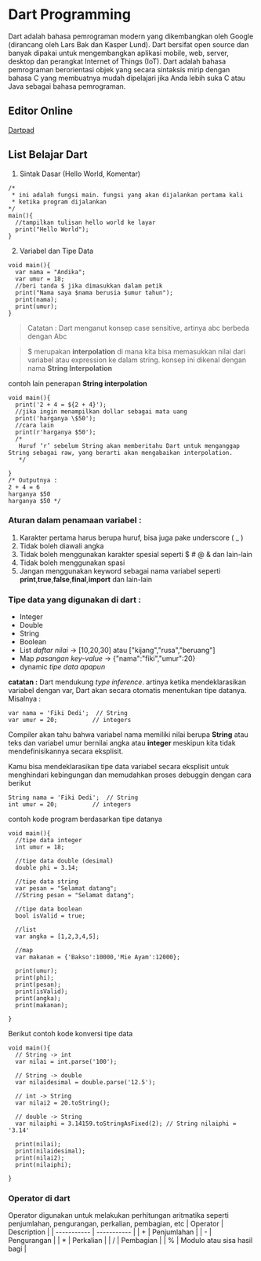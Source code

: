 # Dart Programming

Dart adalah bahasa pemrograman modern yang dikembangkan oleh Google (dirancang oleh Lars Bak dan Kasper Lund). Dart bersifat open source dan banyak dipakai untuk mengembangkan aplikasi mobile, web, server, desktop dan perangkat Internet of Things (IoT). Dart adalah bahasa pemrograman berorientasi objek yang secara sintaksis mirip dengan bahasa C yang membuatnya mudah dipelajari jika Anda lebih suka C atau Java sebagai bahasa pemrograman.

## Editor Online
[Dartpad](https://dartpad.dartlang.org/)

## List Belajar Dart
1. Sintak Dasar (Hello World, Komentar)
```
/* 
 * ini adalah fungsi main. fungsi yang akan dijalankan pertama kali
 * ketika program dijalankan
*/
main(){
  //tampilkan tulisan hello world ke layar
  print("Hello World");
}
```

2. Variabel dan Tipe Data
```
void main(){
  var nama = "Andika";
  var umur = 18;
  //beri tanda $ jika dimasukkan dalam petik
  print("Nama saya $nama berusia $umur tahun");
  print(nama);
  print(umur);
}
```
> Catatan : Dart menganut konsep case sensitive, artinya abc berbeda dengan Abc

> $ merupakan **interpolation** di mana kita bisa memasukkan nilai dari variabel atau expression ke dalam string. konsep ini dikenal dengan nama **String Interpolation**

contoh lain penerapan **String interpolation**
```
void main(){
  print('2 + 4 = ${2 + 4}');
  //jika ingin menampilkan dollar sebagai mata uang
  print('harganya \$50');
  //cara lain
  print(r'harganya $50');
  /*
   Huruf ‘r’ sebelum String akan memberitahu Dart untuk menganggap String sebagai raw, yang berarti akan mengabaikan interpolation.
   */
  
}
/* Outputnya :
2 + 4 = 6
harganya $50
harganya $50 */
```

### Aturan dalam penamaan variabel :
1. Karakter pertama harus berupa huruf, bisa juga pake underscore ( _ )
2. Tidak boleh diawali angka
3. Tidak boleh menggunakan karakter spesial seperti $ # @ & dan lain-lain
4. Tidak boleh menggunakan spasi
5. Jangan menggunakan keyword sebagai nama variabel seperti **print**,**true**,**false**,**final**,**import** dan lain-lain

### Tipe data yang digunakan di dart :
- Integer
- Double
- String
- Boolean
- List *daftar nilai* -> \[10,20,30] atau \["kijang","rusa","beruang"]
- Map *pasangan key-value* -> {"nama":"fiki","umur":20}
- dynamic *tipe data apapun*

**catatan :**
Dart mendukung *type inference*. artinya ketika mendeklarasikan variabel dengan var, 
Dart akan secara otomatis menentukan tipe datanya. Misalnya :

```
var nama = 'Fiki Dedi';  // String
var umur = 20;          // integers
```

Compiler akan tahu bahwa variabel nama memiliki nilai berupa **String** atau teks 
dan variabel umur bernilai angka atau **integer** meskipun kita tidak mendefinisikannya secara eksplisit.

Kamu bisa mendeklarasikan tipe data variabel secara eksplisit untuk menghindari kebingungan dan memudahkan proses debuggin dengan cara berikut

```
String nama = 'Fiki Dedi';  // String
int umur = 20;          // integers
```

contoh kode program berdasarkan tipe datanya
```
void main(){
  //tipe data integer
  int umur = 18;
  
  //tipe data double (desimal)
  double phi = 3.14;
  
  //tipe data string
  var pesan = "Selamat datang";
  //String pesan = "Selamat datang";
  
  //tipe data boolean
  bool isValid = true;
  
  //list
  var angka = [1,2,3,4,5];
  
  //map
  var makanan = {'Bakso':10000,'Mie Ayam':12000};
  
  print(umur);
  print(phi);
  print(pesan);
  print(isValid);
  print(angka);
  print(makanan);

}
```

Berikut contoh kode konversi tipe data
```
void main(){
  // String -> int
  var nilai = int.parse('100');
  
  // String -> double
  var nilaidesimal = double.parse('12.5');
  
  // int -> String
  var nilai2 = 20.toString();
  
  // double -> String
  var nilaiphi = 3.14159.toStringAsFixed(2); // String nilaiphi = '3.14'
  
  print(nilai);
  print(nilaidesimal);
  print(nilai2);
  print(nilaiphi);
  
}

```

### Operator di dart

Operator digunakan untuk melakukan perhitungan aritmatika seperti penjumlahan, pengurangan, perkalian, pembagian, etc
| Operator | Description |
| ----------- | ----------- |
| + | Penjumlahan |
| - | Pengurangan |
| * | Perkalian |
| / | Pembagian |
| % | Modulo atau sisa hasil bagi |
